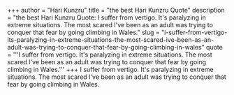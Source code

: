 +++
author = "Hari Kunzru"
title = "the best Hari Kunzru Quote"
description = "the best Hari Kunzru Quote: I suffer from vertigo. It's paralyzing in extreme situations. The most scared I've been as an adult was trying to conquer that fear by going climbing in Wales."
slug = "i-suffer-from-vertigo-its-paralyzing-in-extreme-situations-the-most-scared-ive-been-as-an-adult-was-trying-to-conquer-that-fear-by-going-climbing-in-wales"
quote = '''I suffer from vertigo. It's paralyzing in extreme situations. The most scared I've been as an adult was trying to conquer that fear by going climbing in Wales.'''
+++
I suffer from vertigo. It's paralyzing in extreme situations. The most scared I've been as an adult was trying to conquer that fear by going climbing in Wales.
